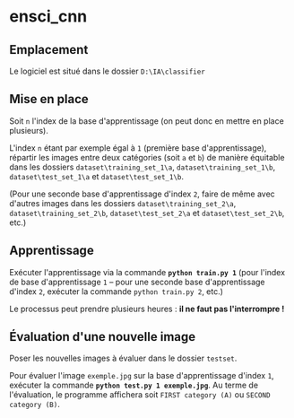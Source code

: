 # ensci_cnn

## Emplacement

Le logiciel est situé dans le dossier `D:\IA\classifier`

## Mise en place

Soit `n` l'index de la base d'apprentissage (on peut donc en mettre en place plusieurs).

L'index `n` étant par exemple égal à `1` (première base d'apprentissage), répartir les images entre deux catégories (soit `a` et `b`) de manière équitable dans les dossiers `dataset\training_set_1\a`, `dataset\training_set_1\b`, `dataset\test_set_1\a` et `dataset\test_set_1\b`.

(Pour une seconde base d'apprentissage d'index `2`, faire de même avec d'autres images dans les dossiers `dataset\training_set_2\a`, `dataset\training_set_2\b`, `dataset\test_set_2\a` et `dataset\test_set_2\b`, etc.)

## Apprentissage

Exécuter l'apprentissage via la commande **`python train.py 1`** (pour l'index de base d'apprentissage `1` – pour une seconde base d'apprentissage d'index `2`, exécuter la commande `python train.py 2`, etc.)

Le processus peut prendre plusieurs heures : **il ne faut pas l'interrompre !**

## Évaluation d'une nouvelle image

Poser les nouvelles images à évaluer dans le dossier `testset`.

Pour évaluer l'image `exemple.jpg` sur la base d'apprentissage d'index `1`, exécuter la commande **`python test.py 1 exemple.jpg`**. Au terme de l'évaluation, le programme affichera soit `FIRST category (A)` ou `SECOND category (B)`.